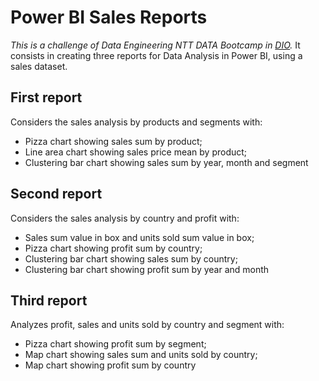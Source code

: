 # Power BI Sales Reports
*This is a challenge of Data Engineering NTT DATA Bootcamp in [DIO](https://web.dio.me/).* It consists in creating three reports for Data Analysis in Power BI, using a sales dataset.

## First report
Considers the sales analysis by products and segments with: 

- Pizza chart showing sales sum by product;
- Line area chart showing sales price mean by product;
- Clustering bar chart showing sales sum by year, month and segment

## Second report 
Considers the sales analysis by country and profit with: 

- Sales sum value in box and units sold sum value in box;
- Pizza chart showing profit sum by country;
- Clustering bar chart showing sales sum by country;
- Clustering bar chart showing profit sum by year and month

## Third report 
Analyzes profit, sales and units sold by country and segment with: 

- Pizza chart showing profit sum by segment;
- Map chart showing sales sum and units sold by country;
- Map chart showing profit sum by country
